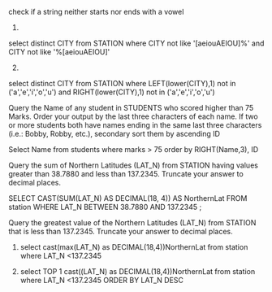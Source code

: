 check if a string neither starts nor ends with a vowel

1.
select distinct CITY
from STATION
where CITY not like '[aeiouAEIOU]%'
and CITY not like '%[aeiouAEIOU]'

2.
select distinct CITY
from STATION
where LEFT(lower(CITY),1) not in  ('a','e','i','o','u')
and RIGHT(lower(CITY),1) not in  ('a','e','i','o','u')

Query the Name of any student in STUDENTS who scored higher than 75 Marks. Order your output by the last three characters of each name. If two or more students both have names ending in the same last three characters (i.e.: Bobby, Robby, etc.), secondary sort them by ascending ID

Select Name
from students
where marks > 75
order by RIGHT(Name,3), ID

Query the sum of Northern Latitudes (LAT_N) from STATION having values greater than 38.7880 and less than 137.2345. Truncate your answer to  decimal places.

SELECT CAST(SUM(LAT_N) AS DECIMAL(18, 4)) AS NorthernLat
FROM station 
WHERE LAT_N BETWEEN 38.7880 AND 137.2345 ;

Query the greatest value of the Northern Latitudes (LAT_N) from STATION that is less than 137.2345. Truncate your answer to  decimal places.

1. select cast(max(LAT_N) as DECIMAL(18,4))NorthernLat
from station
where LAT_N <137.2345

2. select TOP 1 cast((LAT_N) as DECIMAL(18,4))NorthernLat
from station
where LAT_N <137.2345
ORDER BY LAT_N DESC

